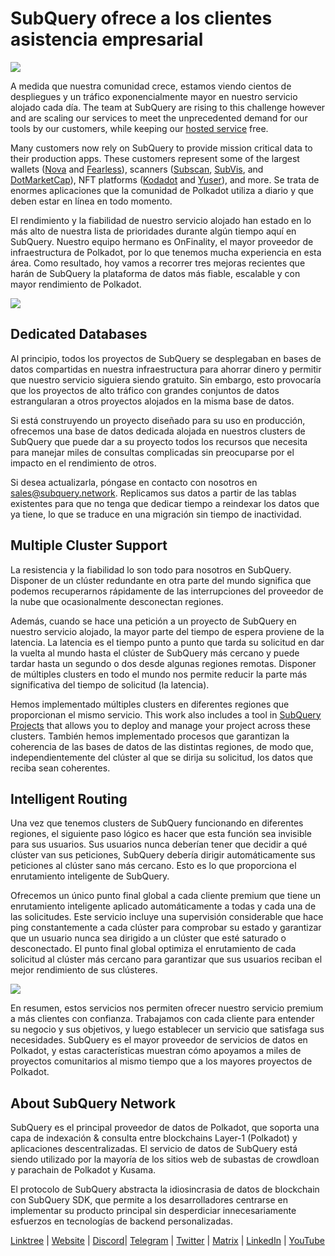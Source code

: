 # SubQuery ofrece a los clientes asistencia empresarial

![](https://miro.medium.com/max/1400/1*z_StqAT5KeaxQLBCm-xpRQ.jpeg)

A medida que nuestra comunidad crece, estamos viendo cientos de despliegues y un tráfico exponencialmente mayor en nuestro servicio alojado cada día. The team at SubQuery are rising to this challenge however and are scaling our services to meet the unprecedented demand for our tools by our customers, while keeping our [hosted service](https://projects.subquery.network/) free.

Many customers now rely on SubQuery to provide mission critical data to their production apps. These customers represent some of the largest wallets ([Nova](https://novawallet.io/) and [Fearless](https://fearlesswallet.io/)), scanners ([Subscan](https://www.subscan.io/), [SubVis](https://www.subvis.io/), and [DotMarketCap](https://dotmarketcap.com/)), NFT platforms ([Kodadot](https://kodadot.xyz/) and [Yuser](https://yuser.co/)), and more. Se trata de enormes aplicaciones que la comunidad de Polkadot utiliza a diario y que deben estar en línea en todo momento.

El rendimiento y la fiabilidad de nuestro servicio alojado han estado en lo más alto de nuestra lista de prioridades durante algún tiempo aquí en SubQuery. Nuestro equipo hermano es OnFinality, el mayor proveedor de infraestructura de Polkadot, por lo que tenemos mucha experiencia en esta área. Como resultado, hoy vamos a recorrer tres mejoras recientes que harán de SubQuery la plataforma de datos más fiable, escalable y con mayor rendimiento de Polkadot.

![](https://miro.medium.com/max/1200/1*QckhJzjQqw9czpBMRhXgXQ.gif)

## Dedicated Databases

Al principio, todos los proyectos de SubQuery se desplegaban en bases de datos compartidas en nuestra infraestructura para ahorrar dinero y permitir que nuestro servicio siguiera siendo gratuito. Sin embargo, esto provocaría que los proyectos de alto tráfico con grandes conjuntos de datos estrangularan a otros proyectos alojados en la misma base de datos.

Si está construyendo un proyecto diseñado para su uso en producción, ofrecemos una base de datos dedicada alojada en nuestros clusters de SubQuery que puede dar a su proyecto todos los recursos que necesita para manejar miles de consultas complicadas sin preocuparse por el impacto en el rendimiento de otros.

Si desea actualizarla, póngase en contacto con nosotros en sales@subquery.network. Replicamos sus datos a partir de las tablas existentes para que no tenga que dedicar tiempo a reindexar los datos que ya tiene, lo que se traduce en una migración sin tiempo de inactividad.

## Multiple Cluster Support

La resistencia y la fiabilidad lo son todo para nosotros en SubQuery. Disponer de un clúster redundante en otra parte del mundo significa que podemos recuperarnos rápidamente de las interrupciones del proveedor de la nube que ocasionalmente desconectan regiones.

Además, cuando se hace una petición a un proyecto de SubQuery en nuestro servicio alojado, la mayor parte del tiempo de espera proviene de la latencia. La latencia es el tiempo punto a punto que tarda su solicitud en dar la vuelta al mundo hasta el clúster de SubQuery más cercano y puede tardar hasta un segundo o dos desde algunas regiones remotas. Disponer de múltiples clusters en todo el mundo nos permite reducir la parte más significativa del tiempo de solicitud (la latencia).

Hemos implementado múltiples clusters en diferentes regiones que proporcionan el mismo servicio. This work also includes a tool in [SubQuery Projects](https://project.subquery.network/) that allows you to deploy and manage your project across these clusters. También hemos implementado procesos que garantizan la coherencia de las bases de datos de las distintas regiones, de modo que, independientemente del clúster al que se dirija su solicitud, los datos que reciba sean coherentes.

## Intelligent Routing

Una vez que tenemos clusters de SubQuery funcionando en diferentes regiones, el siguiente paso lógico es hacer que esta función sea invisible para sus usuarios. Sus usuarios nunca deberían tener que decidir a qué clúster van sus peticiones, SubQuery debería dirigir automáticamente sus peticiones al clúster sano más cercano. Esto es lo que proporciona el enrutamiento inteligente de SubQuery.

Ofrecemos un único punto final global a cada cliente premium que tiene un enrutamiento inteligente aplicado automáticamente a todas y cada una de las solicitudes. Este servicio incluye una supervisión considerable que hace ping constantemente a cada clúster para comprobar su estado y garantizar que un usuario nunca sea dirigido a un clúster que esté saturado o desconectado. El punto final global optimiza el enrutamiento de cada solicitud al clúster más cercano para garantizar que sus usuarios reciban el mejor rendimiento de sus clústeres.

![](https://miro.medium.com/max/1000/0*DNXDiABzli0et1MU)

En resumen, estos servicios nos permiten ofrecer nuestro servicio premium a más clientes con confianza. Trabajamos con cada cliente para entender su negocio y sus objetivos, y luego establecer un servicio que satisfaga sus necesidades. SubQuery es el mayor proveedor de servicios de datos en Polkadot, y estas características muestran cómo apoyamos a miles de proyectos comunitarios al mismo tiempo que a los mayores proyectos de Polkadot.

## About SubQuery Network

SubQuery es el principal proveedor de datos de Polkadot, que soporta una capa de indexación & consulta entre blockchains Layer-1 (Polkadot) y aplicaciones descentralizadas. El servicio de datos de SubQuery está siendo utilizado por la mayoría de los sitios web de subastas de crowdloan y parachain de Polkadot y Kusama.

El protocolo de SubQuery abstracta la idiosincrasia de datos de blockchain con SubQuery SDK, que permite a los desarrolladores centrarse en implementar su producto principal sin desperdiciar innecesariamente esfuerzos en tecnologías de backend personalizadas.

[Linktree](https://linktr.ee/subquerynetwork) | [Website](https://subquery.network/) | [Discord](https://discord.com/invite/78zg8aBSMG)| [Telegram](https://t.me/subquerynetwork) | [Twitter](https://twitter.com/subquerynetwork) | [Matrix](https://matrix.to/#/#subquery:matrix.org) | [LinkedIn](https://www.linkedin.com/company/subquery) | [YouTube](https://www.youtube.com/channel/UCi1a6NUUjegcLHDFLr7CqLw)
